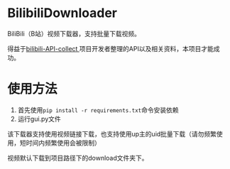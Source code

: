 # BilibiliDownloader

BiliBili（B站）视频下载器，支持批量下载视频。

得益于[bilibili-API-collect
](https://github.com/SocialSisterYi/bilibili-API-collect)项目开发者整理的API以及相关资料，本项目才能成功。

# 使用方法

1. 首先使用`pip install -r requirements.txt`命令安装依赖
2. 运行gui.py文件

该下载器支持使用视频链接下载，也支持使用up主的uid批量下载（请勿频繁使用，短时间内频繁使用会被限制）

视频默认下载到项目路径下的download文件夹下。

